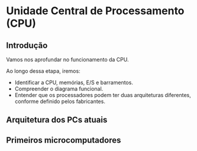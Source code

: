 # Unidade Central de Processamento (CPU)

## Introdução

Vamos nos aprofundar no funcionamento da CPU.

Ao longo dessa etapa, iremos:

- Identificar a CPU, memórias, E/S e barramentos.
- Compreender o diagrama funcional.
- Entender que os processadores podem ter duas arquiteturas diferentes, conforme definido pelos fabricantes.

## Arquitetura dos PCs atuais

## Primeiros microcomputadores

